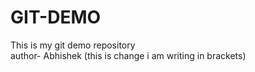 # GIT-DEMO
This is my git demo repository
<br>
author- Abhishek (this is change i am writing in brackets)
